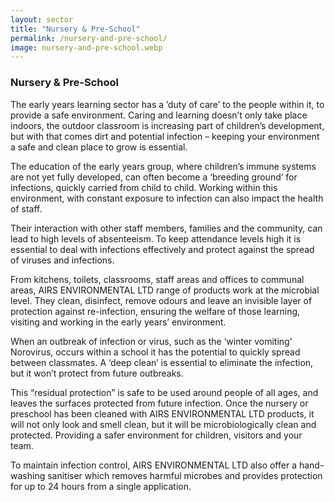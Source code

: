 ```yaml
---
layout: sector
title: "Nursery & Pre-School"
permalink: /nursery-and-pre-school/
image: nursery-and-pre-school.webp
---
```


<!-- # NURSERY & PRE-SCHOOL
## Grow in a Protected Environment
Protect your team and children against bacteria, viruses and infection outbreaks.

## AIRS ENVIRONMENTAL
### Introduction – A Safer Environment
The unique protective layer used in ​AIRS ENVIRONMENTAL LTD products ensures your guest environment is microbiologically clean, providing a healthier guest experience. -->

### Nursery & Pre-School
The early years learning sector has a ’duty of care’ to the people within it, to provide a safe environment. Caring and learning doesn’t only take place indoors, the outdoor classroom is increasing part of children’s development, but with that comes dirt and potential infection – keeping your environment a safe and clean place to grow is essential.

The education of the early years group, where children’s immune systems are not yet fully developed, can often become a ‘breeding ground’ for infections, quickly carried from child to child. Working within this environment, with constant exposure to infection can also impact the health of staff.

Their interaction with other staff members, families and the community, can lead to high levels of absenteeism. To keep attendance levels high it is essential to deal with infections effectively and protect against the spread of viruses and infections.

From kitchens, toilets, classrooms, staff areas and offices to communal areas, AIRS ENVIRONMENTAL LTD range of products work at the microbial level. They clean, disinfect, remove odours and leave an invisible layer of protection against re-infection, ensuring the welfare of those learning, visiting and working in the early years’ environment.

When an outbreak of infection or virus, such as the ‘winter vomiting’ Norovirus, occurs within a school it has the potential to quickly spread between classmates. A ‘deep clean’ is essential to eliminate the infection, but it won’t protect from future outbreaks.

This “residual protection” is safe to be used around people of all ages, and leaves the surfaces protected from future infection. Once the nursery or preschool has been cleaned with AIRS ENVIRONMENTAL LTD products, it will not only look and smell clean, but it will be microbiologically clean and protected. Providing a safer environment for children, visitors and your team.

To maintain infection control, AIRS ENVIRONMENTAL LTD also offer a hand-washing sanitiser which removes harmful microbes and provides protection for up to 24 hours from a single application.
